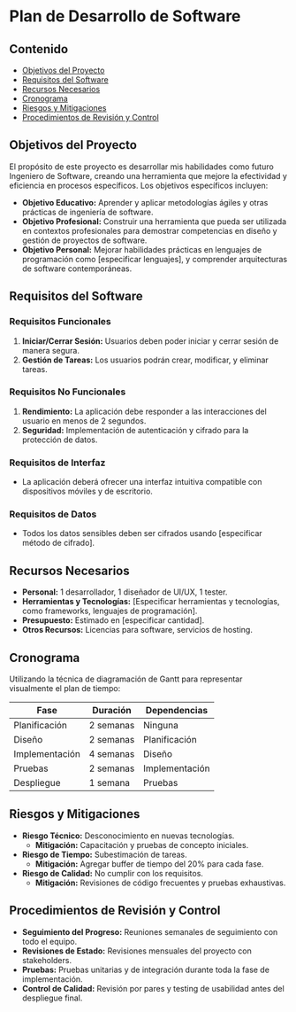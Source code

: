 # Plan de Desarrollo de Software

## Contenido
- [Objetivos del Proyecto](#objetivos-del-proyecto)
- [Requisitos del Software](#requisitos-del-software)
- [Recursos Necesarios](#recursos-necesarios)
- [Cronograma](#cronograma)
- [Riesgos y Mitigaciones](#riesgos-y-mitigaciones)
- [Procedimientos de Revisión y Control](#procedimientos-de-revisión-y-control)

## Objetivos del Proyecto
El propósito de este proyecto es desarrollar mis habilidades como futuro Ingeniero de Software, creando una herramienta que mejore la efectividad y eficiencia en procesos específicos. Los objetivos específicos incluyen:

- **Objetivo Educativo:** Aprender y aplicar metodologías ágiles y otras prácticas de ingeniería de software.
- **Objetivo Profesional:** Construir una herramienta que pueda ser utilizada en contextos profesionales para demostrar competencias en diseño y gestión de proyectos de software.
- **Objetivo Personal:** Mejorar habilidades prácticas en lenguajes de programación como [especificar lenguajes], y comprender arquitecturas de software contemporáneas.

## Requisitos del Software
### Requisitos Funcionales
1. **Iniciar/Cerrar Sesión:** Usuarios deben poder iniciar y cerrar sesión de manera segura.
2. **Gestión de Tareas:** Los usuarios podrán crear, modificar, y eliminar tareas.

### Requisitos No Funcionales
1. **Rendimiento:** La aplicación debe responder a las interacciones del usuario en menos de 2 segundos.
2. **Seguridad:** Implementación de autenticación y cifrado para la protección de datos.

### Requisitos de Interfaz
- La aplicación deberá ofrecer una interfaz intuitiva compatible con dispositivos móviles y de escritorio.

### Requisitos de Datos
- Todos los datos sensibles deben ser cifrados usando [especificar método de cifrado].

## Recursos Necesarios
- **Personal:** 1 desarrollador, 1 diseñador de UI/UX, 1 tester.
- **Herramientas y Tecnologías:** [Especificar herramientas y tecnologías, como frameworks, lenguajes de programación].
- **Presupuesto:** Estimado en [especificar cantidad].
- **Otros Recursos:** Licencias para software, servicios de hosting.

## Cronograma
Utilizando la técnica de diagramación de Gantt para representar visualmente el plan de tiempo:

| Fase          | Duración | Dependencias       |
|---------------|----------|--------------------|
| Planificación | 2 semanas| Ninguna            |
| Diseño        | 2 semanas| Planificación      |
| Implementación| 4 semanas| Diseño             |
| Pruebas       | 2 semanas| Implementación     |
| Despliegue    | 1 semana | Pruebas            |

## Riesgos y Mitigaciones
- **Riesgo Técnico:** Desconocimiento en nuevas tecnologías.
  - **Mitigación:** Capacitación y pruebas de concepto iniciales.
- **Riesgo de Tiempo:** Subestimación de tareas.
  - **Mitigación:** Agregar buffer de tiempo del 20% para cada fase.
- **Riesgo de Calidad:** No cumplir con los requisitos.
  - **Mitigación:** Revisiones de código frecuentes y pruebas exhaustivas.

## Procedimientos de Revisión y Control
- **Seguimiento del Progreso:** Reuniones semanales de seguimiento con todo el equipo.
- **Revisiones de Estado:** Revisiones mensuales del proyecto con stakeholders.
- **Pruebas:** Pruebas unitarias y de integración durante toda la fase de implementación.
- **Control de Calidad:** Revisión por pares y testing de usabilidad antes del despliegue final.

